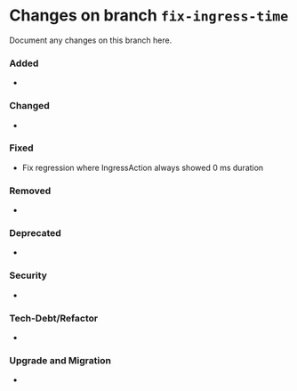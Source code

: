 # Changes on branch `fix-ingress-time`
Document any changes on this branch here.
### Added
- 

### Changed
- 

### Fixed
- Fix regression where IngressAction always showed 0 ms duration 

### Removed
- 

### Deprecated
- 

### Security
- 

### Tech-Debt/Refactor
- 

### Upgrade and Migration
- 
